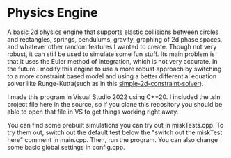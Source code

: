 # Physics Engine

A basic 2d physics engine that supports elastic collisions between circles and rectangles, springs, pendulums, gravity, graphing of 2d phase spaces, and whatever other random features I wanted to create. Though not very robust, it can still be used to simulate some fun stuff. Its main problem is that it uses the Euler method of integration, which is not very accurate. In the future I modify this engine to use a more robust approach by switching to a more constraint based model and using a better differential equation solver like Runge-Kutta(such as in this [simple-2d-constraint-solver](https://github.com/ange-yaghi/simple-2d-constraint-solver)).

I made this program in Visual Studio 2022 using C++20. I included the .sln project file here in the source, so if you clone this repository you should be able to open that file in VS to get things working right away.

You can find some prebuilt simulations you can try out in miskTests.cpp. To try them out, switch out the default test below the "switch out the miskTest here" comment in main.cpp. Then, run the program. You can also change some basic global settings in config.cpp.
